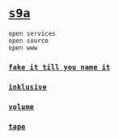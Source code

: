 # [`s9a`](https://s9a.github.io)

```
open services
open source
open www
```

### [`fake it till you name it`](https://github.com/s9a/fake_it_till_you_name_it)

### [`inklusive`](https://github.com/s9a/inklusive)

### [`volume`](https://s9a.github.io/volume)

### [`tape`](https://s9a.github.io/tape)
